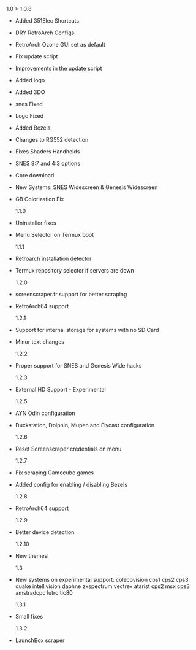 1.0 > 1.0.8

- Added 351Elec Shortcuts
- DRY RetroArch Configs
- RetroArch Ozone GUI set as default
- Fix update script
- Improvements in the update script
- Added logo
- Added 3DO
- snes Fixed
- Logo Fixed
- Added Bezels
- Changes to RG552 detection
- Fixes Shaders Handhelds
- SNES 8:7 and 4:3 options
- Core download
- New Systems: SNES Widescreen & Genesis Widescreen
- GB Colorization Fix

  1.1.0

- Uninstaller fixes
- Menu Selector on Termux boot

  1.1.1

- Retroarch installation detector
- Termux repository selector if servers are down

  1.2.0

- screenscraper.fr support for better scraping
- RetroArch64 support

  1.2.1

- Support for internal storage for systems with no SD Card
- Minor text changes

  1.2.2

- Proper support for SNES and Genesis Wide hacks

  1.2.3

- External HD Support - Experimental

  1.2.5

- AYN Odin configuration
- Duckstation, Dolphin, Mupen and Flycast configuration

  1.2.6

- Reset Screenscraper credentials on menu

  1.2.7

- Fix scraping Gamecube games
- Added config for enabling / disabling Bezels

  1.2.8

- RetroArch64 support

  1.2.9

- Better device detection

  1.2.10

- New themes!

  1.3

- New systems on experimental support:
  colecovision
  cps1
  cps2
  cps3
  quake
  intellivision
  daphne
  zxspectrum
  vectrex
  atarist
  cps2
  msx
  cps3
  amstradcpc
  lutro
  tic80

  1.3.1

- Small fixes

  1.3.2

- LaunchBox scraper
